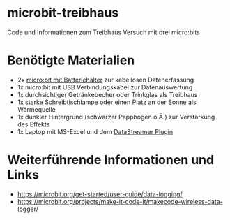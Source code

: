 # microbit-treibhaus
Code und Informationen zum Treibhaus Versuch mit drei micro:bits

# Benötigte Materialien

* 2x [micro:bit mit Batteriehalter](https://www.conrad.at/de/p/micro-bit-micro-bit-kit-micro-bit-v2-go-bundle-2308377.html) zur kabellosen Datenerfassung
* 1x micro:bit mit USB Verbindungskabel zur Datenauswertung
* 1x durchsichtiger Getränkebecher oder Trinkglas als Treibhaus
* 1x starke Schreibtischlampe oder einen Platz an der Sonne als Wärmequelle
* 1x dunkler Hintergrund (schwarzer Pappbogen o.Ä.) zur Verstärkung des Effekts
* 1x Laptop mit MS-Excel und dem [DataStreamer Plugin](https://learn.microsoft.com/en-us/microsoft-365/education/data-streamer/)





# Weiterführende Informationen und Links

* https://microbit.org/get-started/user-guide/data-logging/
* https://microbit.org/projects/make-it-code-it/makecode-wireless-data-logger/
